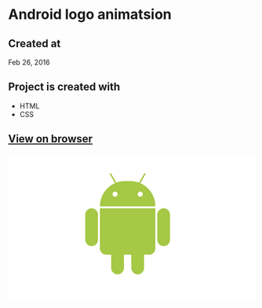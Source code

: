 # Android logo animatsion

## Created at
Feb 26, 2016

## Project is created with
* HTML
* CSS

## [View on browser](https://n00bg1rl.github.io/Android-Logo/)

![github](./assets/images/github.png)